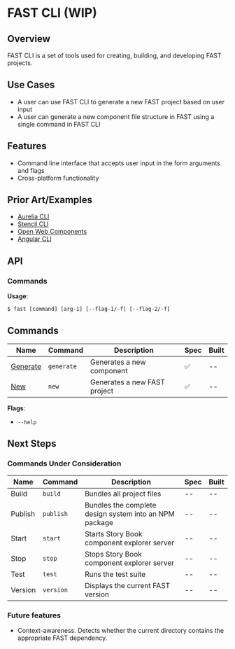 # FAST CLI (WIP)

## Overview
FAST CLI is a set of tools used for creating, building, and developing FAST projects.

## Use Cases
- A user can use FAST CLI to generate a new FAST project based on user input
- A user can generate a new component file structure in FAST using a single command in FAST CLI

## Features
- Command line interface that accepts user input in the form arguments and flags
- Cross-platform functionality
## Prior Art/Examples
- [Aurelia CLI](https://aurelia.io/docs/cli/basics/)
- [Stencil CLI](https://stenciljs.com/docs/cli)
- [Open Web Components](https://open-wc.org/docs/development/generator/)
- [Angular CLI](https://cli.angular.io/)

## API

### Commands

**Usage**:
```
$ fast [command] [arg-1] [--flag-1/-f] [--flag-2/-f]
 ```
## Commands

| Name                             | Command    | Description                                                  | Spec                 | Built   |
|----------------------------------|------------|--------------------------------------------------------------|----------------------|---------|
|[Generate](./commands/generate.md)| `generate` | Generates a new component                                    | :white_check_mark:   | --      |
|[New](./commands/new.md)          | `new`      | Generates a new FAST project                                 | :white_check_mark:   | --      |

**Flags**:
- `--help`


## Next Steps

### Commands Under Consideration

| Name             | Command    | Description                                                  | Spec                 | Built   |
|------------------|------------|--------------------------------------------------------------|----------------------|---------|
|Build             | `build`    | Bundles all project files                                    | --                   | --      |
|Publish           | `publish`  | Bundles the complete design system into an NPM package       | --                   | --      |
|Start             | `start`    | Starts Story Book component explorer server                  | --                   | --      |
|Stop              | `stop`     | Stops Story Book component explorer server                   | --                   | --      |
|Test              | `test`     | Runs the test suite                                          | --                   | --      |
|Version           | `version`  | Displays the current FAST version                            | --                   | --      |

### Future features
- Context-awareness. Detects whether the current directory contains the appropriate FAST dependency.
